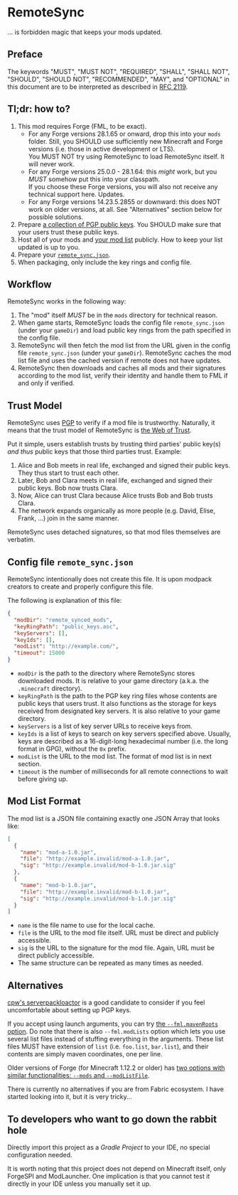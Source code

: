# RemoteSync

... is forbidden magic that keeps your mods updated.

## Preface

The keywords "MUST", "MUST NOT", "REQUIRED", "SHALL", "SHALL NOT", "SHOULD", 
"SHOULD NOT", "RECOMMENDED", "MAY", and "OPTIONAL" in this document are to be 
interpreted as described in [RFC 2119](https://tools.ietf.org/html/rfc2119).

## Tl;dr: how to?

  1. This mod requires Forge (FML, to be exact). 
     - For any Forge versions 28.1.65 or onward, drop this into your `mods` 
       folder. Still, you SHOULD use sufficiently new Minecraft and Forge 
       versions (i.e. those in active development or LTS).   
       You MUST NOT try using RemoteSync to load RemoteSync itself. It will 
       never work.
     - For any Forge versions 25.0.0 - 28.1.64: this *might* work, but you 
       *MUST* somehow put this into your classpath.  
       If you choose these Forge versions, you will also not receive any 
       technical support here. Updates.
     - For any Forge versions 14.23.5.2855 or downward: this does NOT work 
       on older versions, at all. See "Alternatives" section below for 
       possible solutions.
  2. Prepare [a collection of PGP public keys](#trust-model). You SHOULD make 
     sure that your users trust these public keys.
  3. Host all of your mods and [your mod list](#mod-list-format) publicly. 
     How to keep your list updated is up to you. 
  4. Prepare your [`remote_sync.json`](#config-file-remote_syncjson).
  5. When packaging, only include the key rings and config file.

<!-- 
You might want to ask why 28.1.65? Because it includes the following commit:
https://github.com/MinecraftForge/MinecraftForge/commit/3bf6c17bb8ae924d0bfbcd896624dc59480ed8dd
-->

## Workflow

RemoteSync works in the following way:

  1. The "mod" itself *MUST* be in the `mods` directory for technical 
     reason.
  2. When game starts, RemoteSync loads the config file `remote_sync.json` 
     (under your `gameDir`) and load public key rings from the path 
     specified in the config file.
  3. RemoteSync will then fetch the mod list from the URL given in the 
     config file `remote_sync.json` (under your `gameDir`). RemoteSync 
     caches the mod list file and uses the cached version if remote does 
     not have updates.
  3. RemoteSync then downloads and caches all mods and their signatures 
     according to the mod list, verify their identity and handle them 
     to FML if and only if verified.

## Trust Model

RemoteSync uses [PGP][ref-1] to verify if a mod file is trustworthy. 
Naturally, it means that the trust model of RemoteSync is [the 
Web of Trust][ref-2]. 

Put it simple, users establish trusts by trusting third parties' public 
key(s) *and thus* public keys that those third parties trust. Example: 

  1. Alice and Bob meets in real life, exchanged and signed their public 
     keys. They thus start to trust each other. 
  2. Later, Bob and Clara meets in real life, exchanged and signed their 
     public keys. Bob now trusts Clara.
  3. Now, Alice can trust Clara because Alice trusts Bob and Bob trusts 
     Clara. 
  4. The network expands organically as more people (e.g. David, Elise, 
     Frank, ...) join in the same manner.

RemoteSync uses detached signatures, so that mod files themselves are 
verbatim.

[ref-1]: https://en.wikipedia.org/wiki/Pretty_Good_Privacy
[ref-2]: https://en.wikipedia.org/wiki/Web_of_trust

## Config file `remote_sync.json` 

RemoteSync intentionally does not create this file. It is upon modpack 
creators to create and properly configure this file. 

The following is explanation of this file:

```json
{
  "modDir": "remote_synced_mods",
  "keyRingPath": "public_keys.asc",
  "keyServers": [],
  "keyIds": [],
  "modList": "http://example.com/",
  "timeout": 15000
}
```

  - `modDir` is the path to the directory where RemoteSync stores downloaded 
    mods. It is relative to your game directory (a.k.a. the `.minecraft` 
    directory).
  - `keyRingPath` is the path to the PGP key ring files whose contents are 
    public keys that users trust. It also functions as the storage for keys 
    received from designated key servers.
    It is also relative to your game directory.
  - `keyServers` is a list of key server URLs to receive keys from.
  - `keyIds` is a list of keys to search on key servers specified above.
    Usually, keys are described as a 16-digit-long hexadecimal number 
    (i.e. the long format in GPG), without the `0x` prefix.
  - `modList` is the URL to the mod list. The format of mod list is in next 
    section.
  - `timeout` is the number of milliseconds for all remote connections to wait 
    before giving up.

## Mod List Format

The mod list is a JSON file containing exactly one JSON Array that looks like:

```json
[
  {
    "name": "mod-a-1.0.jar",
    "file": "http://example.invalid/mod-a-1.0.jar",
    "sig": "http://example.invalid/mod-b-1.0.jar.sig"
  },
  {
    "name": "mod-b-1.0.jar",
    "file": "http://example.invalid/mod-b-1.0.jar",
    "sig": "http://example.invalid/mod-b-1.0.jar.sig"
  }
]
```

  - `name` is the file name to use for the local cache.
  - `file` is the URL to the mod file itself. 
    URL must be direct and publicly accessible.
  - `sig` is the URL to the signature for the mod file. 
    Again, URL must be direct publicly accessible.
  - The same structure can be repeated as many times as needed.

## Alternatives

[cpw's serverpackloactor][ref-3] is a good candidate to consider if you feel 
uncomfortable about setting up PGP keys. 

If you accept using launch arguments, you can try [the `--fml.mavenRoots` 
option][ref-4]. Do note that there is also `--fml.modLists` option which lets 
you use several list files instead of stuffing everything in the arguments. 
These list files MUST have extension of `list` (i.e. `foo.list`, `bar.list`), 
and their contents are simply maven coordinates, one per line.

Older versions of Forge (for Minecraft 1.12.2 or older) has [two options with 
similar functionalities: `--mods` and `--modListFile`][ref-5].

There is currently no alternatives if you are from Fabric ecosystem. I have 
started looking into it, but it is very tricky...

[ref-3]: https://github.com/cpw/serverpacklocator
[ref-4]: https://github.com/MinecraftForge/MinecraftForge/issues/5495#issuecomment-464916093
[ref-5]: https://github.com/MinecraftForge/FML/wiki/New-JSON-Modlist-format

## To developers who want to go down the rabbit hole

Directly import this project as a *Gradle Project* to your IDE, 
no special configuration needed. 

It is worth noting that this project does not depend on Minecraft 
itself, only ForgeSPI and ModLauncher. One implication is that you 
cannot test it directly in your IDE unless you manually set it up.
